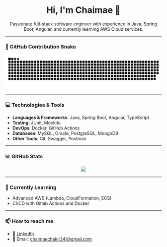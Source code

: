 <h1 align="center">Hi, I'm Chaimae 👋</h1>

<p align="center">
  Passionate full-stack software engineer with experience in Java, Spring Boot, Angular, and currently learning AWS Cloud services.
</p>

---

### 🐍 GitHub Contribution Snake

![snake gif](https://github.com/Chaimae-Chakir/Chaimae-Chakir/blob/output/github-snake.svg)

---

### 💻 Technologies & Tools

- **Languages & Frameworks**: Java, Spring Boot, Angular, TypeScript  
- **Testing**: JUnit, Mockito  
- **DevOps**: Docker, GitHub Actions  
- **Databases**: MySQL, Oracle, PostgreSQL, MongoDB
- **Other Tools**: Git, Swagger, Postman

---

### 📊 GitHub Stats

<p align="center">
  <img src="https://github-readme-stats.vercel.app/api?username=Chaimae-Chakir&show_icons=true&theme=github_dark&hide_border=true" />
</p>

---

### 🌱 Currently Learning

- Advanced AWS (Lambda, CloudFormation, ECS)
- CI/CD with Gitlab Actions and Docker

---

### 📫 How to reach me

- 💼 [LinkedIn](https://www.linkedin.com/in/chaimae-chakir/)
- 📧 Email: [chaimaechakir24l@gmail.com](mailto:chaimaechakir24l@gmail.com)
